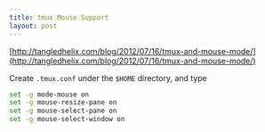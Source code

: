 ```yaml
---
title: tmux Mouse Support 
layout: post
---
```


<script type="text/javascript" src="https://cdn.mathjax.org/mathjax/latest/MathJax.js?config=TeX-AMS-MML_HTMLorMML"></script>
<script type="text/x-mathjax-config">MathJax.Hub.Config({tex2jax: {inlineMath: [['$',i'$'], ['\\(','\\)']]}});</script>

[http://tangledhelix.com/blog/2012/07/16/tmux-and-mouse-mode/](http://tangledhelix.com/blog/2012/07/16/tmux-and-mouse-mode/)

Create `.tmux.conf` under the `$HOME` directory, and type

```bash
set -g mode-mouse on
set -g mouse-resize-pane on
set -g mouse-select-pane on
set -g mouse-select-window on
```
